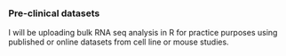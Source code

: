 ### Pre-clinical datasets
I will be uploading bulk RNA seq analysis in R for practice purposes using published or online datasets from cell line or mouse studies.
